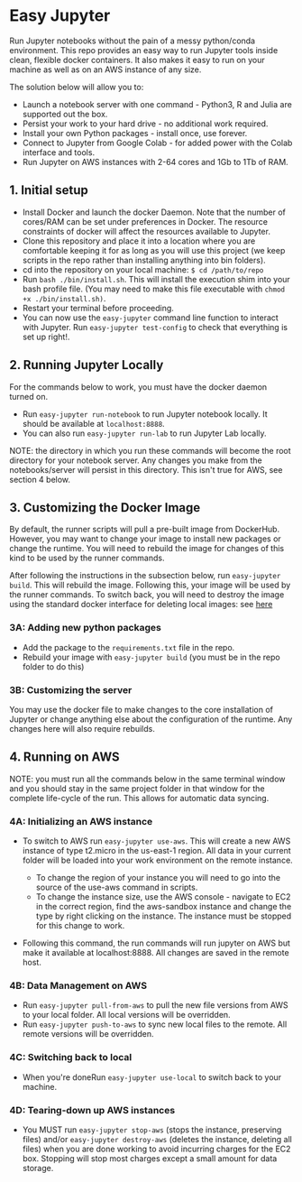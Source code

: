 # Easy Jupyter

Run Jupyter notebooks without the pain of a messy python/conda environment. This repo provides an easy way to run Jupyter tools inside clean, flexible docker containers. It also makes it easy to run on your machine as well as on an AWS instance of any size.

The solution below will allow you to:

 - Launch a notebook server with one command - Python3, R and Julia are supported out the box.
 - Persist your work to your hard drive - no additional work required.
 - Install your own Python packages - install once, use forever.
 - Connect to Jupyter from Google Colab - for added power with the Colab interface and tools.
 - Run Jupyter on AWS instances with 2-64 cores and 1Gb to 1Tb of RAM.

## 1. Initial setup

- Install Docker and launch the docker Daemon. Note that the number of cores/RAM can be set under preferences in Docker. The resource constraints of docker will affect the resources available to Jupyter.
- Clone this repository and place it into a location where you are comfortable keeping it for as long as you will use this project (we keep scripts in the repo rather than installing anything into bin folders).
- cd into the repository on your local machine: `$ cd /path/to/repo`
- Run `bash ./bin/install.sh`. This will install the execution shim into your bash profile file. (You may need to make this file executable with `chmod +x ./bin/install.sh)`.
- Restart your terminal before proceeding.
- You can now use the `easy-jupyter` command line function to interact with Jupyter. Run `easy-jupyter test-config` to check that everything is set up right!.

## 2. Running Jupyter Locally

For the commands below to work, you must have the docker daemon turned on.

- Run `easy-jupyter run-notebook` to run Jupyter notebook locally. It should be available at `localhost:8888`.
- You can also run `easy-jupyter run-lab` to run Jupyter Lab locally.

NOTE: the directory in which you run these commands will become the root directory for your notebook server. Any changes you make from the notebooks/server will persist in this directory. This isn't true for AWS, see section 4 below.

## 3. Customizing the Docker Image

By default, the runner scripts will pull a pre-built image from DockerHub. However, you may want to change your image to install new packages or change the runtime. You will need to rebuild the image for changes of this kind to be used by the runner commands.

After following the instructions in the subsection below, run `easy-jupyter build`. This will rebuild the image. Following this, your image will be used by the runner commands. To switch back, you will need to destroy the image using the standard docker interface for deleting local images: see [here](https://lmgtfy.com/?q=deleting+docker+images)

### 3A: Adding new python packages

- Add the package to the `requirements.txt` file in the repo.
- Rebuild your image with `easy-jupyter build` (you must be in the repo folder to do this)

### 3B: Customizing the server

You may use the docker file to make changes to the core installation of Jupyter or change anything else about the configuration of the runtime. Any changes here will also require rebuilds.

## 4. Running on AWS

NOTE: you must run all the commands below in the same terminal window and you should stay in the same project folder in that window for the complete life-cycle of the run. This allows for automatic data syncing.

### 4A: Initializing an AWS instance
- To switch to AWS run `easy-jupyter use-aws`. This will create a new AWS instance of type t2.micro in the us-east-1 region. All data in your current folder will be loaded into your work environment on the remote instance.
  - To change the region of your instance you will need to go into the source of the use-aws command in scripts.
  - To change the instance size, use the AWS console - navigate to EC2 in the correct region, find the aws-sandbox instance and change the type by right clicking on the instance. The instance must be stopped for this change to work.

- Following this command, the run commands will run jupyter on AWS but make it available at localhost:8888. All changes are saved in the remote host.

### 4B: Data Management on AWS

- Run `easy-jupyter pull-from-aws` to pull the new file versions from AWS to your local folder. All local versions will be overridden.
- Run `easy-jupyter push-to-aws` to sync new local files to the remote. All remote versions will be overridden.

### 4C: Switching back to local

- When you're doneRun `easy-jupyter use-local` to switch back to your machine.

### 4D: Tearing-down up AWS instances

- You MUST run `easy-jupyter stop-aws` (stops the instance, preserving files) and/or `easy-jupyter destroy-aws` (deletes the instance, deleting all files) when you are done working to avoid incurring charges for the EC2 box. Stopping will stop most charges except a small amount for data storage.
